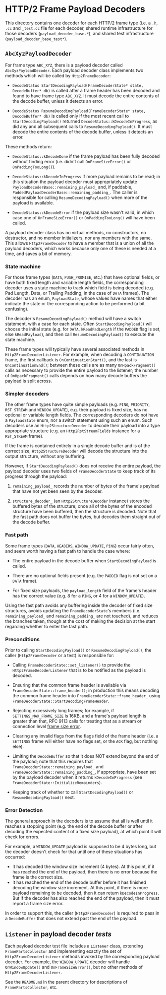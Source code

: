 # HTTP/2 Frame Payload Decoders

This directory contains one decoder for each HTTP/2 frame type (i.e. a `.h`,
`.cc` and `_test.cc` file for each decoder, shared runtime infrastructure for
those decoders (`payload_decoder_base.*`), and shared test infrastructure
(`payload_decoder_base_test*`).

## `AbcXyzPayloadDecoder`

For frame type `ABC_XYZ`, there is a payload decoder called
`AbcXyzPayloadDecoder`. Each payload decoder class implements two methods which
will be called by `Http2FrameDecoder`:

*   `DecodeStatus StartDecodingPayload(FrameDecoderState* state, DecodeBuffer*
    db)` is called after a frame header has been decoded and found to have frame
    type `ABC_XYZ`. It must decode the entire contents of the decode buffer,
    unless it detects an error.

*   `DecodeStatus ResumeDecodingPayload(FrameDecoderState* state, DecodeBuffer*
    db)` is called only if the most recent call to `StartDecodingPayload()`
    returned `DecodeStatus::kDecodeInProgress`, as did any and all subsequent
    calls to `ResumeDecodingPayload()`. It must decode the entire contents of
    the decode buffer, unless it detects an error.

These methods return:

*   `DecodeStatus::kDecodeDone` if the frame payload has been fully decoded
    without finding error (i.e. didn't call `OnFrameSizeError()` or
    `OnPaddingTooLong()`).

*   `DecodeStatus::kDecodeInProgress` if more payload remains to be read; in
    this situation the payload decoder must appropriately update
    `PayloadDecoderBase::remaining_payload_` and, if paddable,
    `PaddedPayloadDecoderBase::remaining_padding_`. The caller is responsible
    for calling `ResumeDecodingPayload()` when more of the payload is available.

*   `DecodeStatus::kDecodeError` if the payload size wasn't valid, in which case
    one of `OnFrameSizeError()` or `OnPaddingTooLong()` will have been called.

A payload decoder class has no virtual methods, no constructors, no destructor,
and no member initializers, nor any members with the same. This allows
`Http2FrameDecoder` to have a member that is a union of all the payload
decoders, which works because only one of these is needed at a time, and saves a
bit of memory.

### State machine

For those frame types (`DATA`, `PUSH_PROMISE`, etc.) that have optional fields,
or have both fixed length and variable length fields, the corresponding decoder
uses a state machine to track which field is being decoded (e.g. Pad Length,
Data, or Trailing Padding, in the case of `DATA` frames). The decoder has an
enum, `PayloadState`, whose values have names that either indicate the state or
the corresponding action to be performed (a bit confusing).

The decoder's `ResumeDecodingPayload()` method will have a switch statement,
with a case for each state. Often `StartDecodingPayload()` will choose the
initial state (e.g. for `DATA`, `kReadPadLength` if the `PADDED` flag is set,
else `kReadPayload`), and then call `ResumeDecodingPayload()` to execute the
state machine.

These frame types will typically have several associated methods in
`Http2FrameDecoderListener`. For example, when decoding a `CONTINUATION` frame,
the first callback is `OnContinuationStart()`, and the last is
`OnContinuationEnd()`; between these calls are as many `OnHpackFragment()` calls
as necessary to provide the entire payload to the listener; the number of
`OnHpackFragment()` calls depends on how many decode buffers the payload is
split across.

### Simpler decoders

The other frame types have quite simple payloads (e.g. `PING`, `PRIORITY`,
`RST_STREAM` and `WINDOW_UPDATE`), e.g. their payload is fixed size, has no
optional or variable length fields. The corresponding decoders do not have a
`PayloadState` enum, nor a switch statement using such an enum. Such decoders
use an `Http2StructureDecoder` to decode their payload into a type appropriate
structure (e.g. an `Http2RstStreamFields` instance for a `RST_STREAM` frame).

If the frame is contained entirely in a single decode buffer and is of the
correct size, `Http2StructureDecoder` will decode the structure into the output
structure, without any buffering.

However, if `StartDecodingPayload()` does not receive the entire payload, the
payload decoder uses two fields of `FrameDecoderState` to keep track of its
progress through the payload:

1.  `remaining_payload_` records the number of bytes of the frame's payload that
    have not yet been seen by the decoder.

1.  `structure_decoder_` (an `Http2StructureDecoder` instance) stores the
    buffered bytes of the structure; once all of the bytes of the encoded
    structure have been buffered, then the structure is decoded. Note that the
    fast path does not buffer the bytes, but decodes them straight out of the
    decode buffer.

### Fast path

Some frame types (`DATA`, `HEADERS`, `WINDOW_UPDATE`, `PING`) occur fairly
often, and seem worth having a fast path to handle the case where:

*   The entire payload in the decode buffer when `StartDecodingPayload` is
    called.

*   There are no optional fields present (e.g. the `PADDED` flag is not set on a
    `DATA` frame).

*   For fixed size payloads, the `payload_length` field of the frame's header
    has the correct value (e.g. 8 for a `PING`, or 4 for a `WINDOW_UPDATE`).

Using the fast path avoids any buffering inside the decoder of fixed size
structures, avoids updating the `FrameDecoderState`'s members (i.e.
`remaining_payload_` and `remaining_padding_` are not touched), and reduces the
branches taken, though at the cost of making the decision at the start regarding
whether to enter the fast path.

### Preconditions

Prior to calling `StartDecodingPayload()` or `ResumeDecodingPayload()`, the
caller (`Http2FrameDecoder` or a test) is responsible for:

*   Calling `FrameDecoderState::set_listener()` to provide the
    `Http2FrameDecoderListener` that is to be notified as the payload is
    decoded.

*   Ensuring that the common frame header is available via
    `FrameDecoderState::frame_header()`; in production this means decoding the
    common frame header into `FrameDecoderState::frame_header_` using
    `FrameDecoderState::StartDecodingFrameHeader`.

*   Rejecting excessively long frames; for example, if `SETTINGS_MAX_FRAME_SIZE`
    is 16KB, and a frame's payload length is greater than that, RFC 9113 calls
    for treating that as a stream or connection level
    [frame size error](https://www.rfc-editor.org/rfc/rfc9113.html#name-frame-size).

*   Clearing any invalid flags from the flags field of the frame header (i.e. a
    `SETTINGS` frame will either have no flags set, or the `ACK` flag, but
    nothing else).

*   Limiting the `DecodeBuffer` so that it does NOT extend beyond the end of the
    payload; note that this requires that
    `FrameDecoderState::remaining_payload_` and
    `FrameDecoderState::remaining_padding_`, if appropriate, have been set by
    the payload decoder when it returns `kDecodeInProgress` (see
    `FrameDecoderState::InitializeRemainders`).

*   Keeping track of whether to call `StartDecodingPayload()` or
    `ResumeDecodingPayload()` next.

### Error Detection

The general approach in the decoders is to assume that all is well until it
reaches a stopping point (e.g. the end of the decode buffer or after decoding
the expected content of a fixed size payload), at which point it will check for
errors.

For example, a `WINDOW_UPDATE` payload is supposed to be 4 bytes long, but the
decoder doesn't check for that until one of these situations has occurred:

*   It has decoded the window size increment (4 bytes). At this point, if it has
    reached the end of the payload, then there is no error because the frame is
    the correct size.
*   It has reached the end of the decode buffer before it has finished decoding
    the window size increment. At this point, if there is more payload remaining
    to be decoded, then it can return `kDecodeInProgress`. But if the decoder
    has also reached the end of the payload, then it must report a frame size
    error.

In order to support this, the caller (`Http2FrameDecoder`) is required to pass
in a `DecodeBuffer` that does not extend past the end of the payload.

## `Listener` in payload decoder *tests*

Each payload decoder test file includes a `Listener` class, extending
`FramePartsCollector` and implementing exactly the set of
`Http2FrameDecoderListener` methods invoked by the corresponding payload
decoder. For example, the `WINDOW_UPDATE` decoder will handle `OnWindowUpdate()`
and `OnFrameSizeError()`, but no other methods of `Http2FrameDecoderListener`.

See the `README.md` in the parent directory for descriptions of
`FramePartsCollector`, etc.
